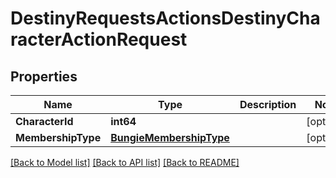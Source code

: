 # DestinyRequestsActionsDestinyCharacterActionRequest

## Properties
Name | Type | Description | Notes
------------ | ------------- | ------------- | -------------
**CharacterId** | **int64** |  | [optional] 
**MembershipType** | [**BungieMembershipType**](BungieMembershipType.md) |  | [optional] 

[[Back to Model list]](../README.md#documentation-for-models) [[Back to API list]](../README.md#documentation-for-api-endpoints) [[Back to README]](../README.md)



